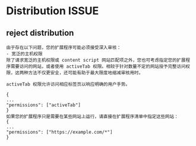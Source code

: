 # Distribution ISSUE



## reject distribution
> 

``` textarea
由于存在以下问题，您的扩展程序可能必须接受深入审核：
- 宽泛的主机权限
除了请求宽泛的主机权限或 content script 网站匹配项之外，您也可考虑指定您的扩展程序需要访问的网站，或者使用 activeTab 权限。相较于针对数量不定的网站授予完整访问权限，这两种方法不仅更安全，还可能有助于最大限度地缩减审核用时。

activeTab 权限允许访问相应标签页以响应明确的用户手势。

{
...
"permissions": ["activeTab"]
}
如果您的扩展程序只是需要在某些网站上运行，请直接在扩展程序清单中指定这些网站：
{
...
"permissions": ["https://example.com/*"]
}
```